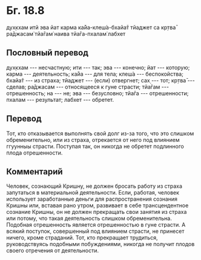 # Бг. 18.8
дух̣кхам итй эва йат карма
ка̄йа-клеш́а-бхайа̄т тйаджет
са кр̣тва̄ ра̄джасам̇ тйа̄гам̇
наива тйа̄га-пхалам̇ лабхет
## Пословный перевод

дух̣кхам --- несчастную; ити --- так; эва --- конечно; йат --- которую;
карма --- деятельность; ка̄йа --- для тела; клеш́а --- беспокойства;
бхайа̄т --- из страха; тйаджет --- (если) отвергнет; сах̣ --- тот; кр̣тва̄
--- сделав; ра̄джасам --- относящееся к гуне страсти; тйа̄гам ---
отрешенность; на --- не; эва --- безусловно; тйа̄га --- отрешенности;
пхалам --- результат; лабхет --- обретет.

## Перевод

Тот, кто отказывается выполнять свой долг из-за того, что это слишком
обременительно, или из страха, отрекается от него под влиянием ггуунныы
страсти. Поступая так, он никогда не обретет подлинного плода
отрешенности.

## Комментарий

Человек, сознающий Кришну, не должен бросать работу из страха запутаться
в материальной деятельности. Если, работая, человек использует
заработанные деньги для распространения сознания Кришны или, вставая
рано утром, развивает в себе трансцендентное сознание Кришны, он не
должен прекращать свои занятия из страха или потому, что такая
деятельность слишком обременительна. Подобная отрешенность является
отрешенностью в гуне страсти. А всякий поступок, совершенный под
влиянием страсти, не принесет ничего, кроме страданий. Тот, кто
прекращает трудиться, руководствуясь подобными побуждениями, никогда не
получит плодов своего отречения от деятельности.
